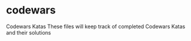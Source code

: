 # codewars
Codewars Katas
These files will keep track of completed Codewars Katas and their solutions 